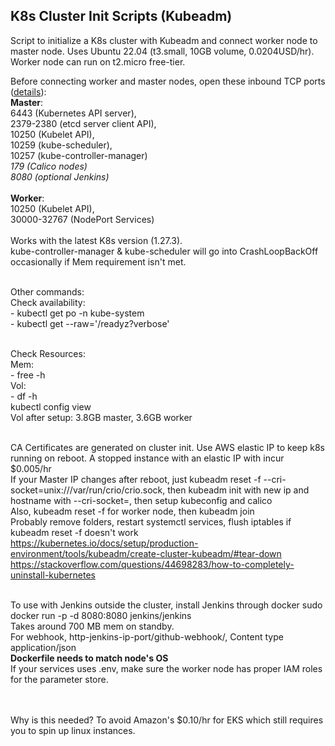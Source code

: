 ## K8s Cluster Init Scripts (Kubeadm)

<!-- Script to initialize a K8s cluster with Kubeadm and connect worker node to master node. Uses Ubuntu 22.04 (t3.micro, 8GB volume, 0.0104USD/hr). Worker node can run on t2.micro free-tier. -->
Script to initialize a K8s cluster with Kubeadm and connect worker node to master node. Uses Ubuntu 22.04 (t3.small, 10GB volume, 0.0204USD/hr). Worker node can run on t2.micro free-tier.
<br />

Before connecting worker and master nodes, open these inbound TCP ports ([details](https://kubernetes.io/docs/reference/networking/ports-and-protocols/)):
<br />**Master**: 
<br />6443 (Kubernetes API server), 
<br />2379-2380 (etcd server client API), 
<br />10250 (Kubelet API), 
<br />10259 (kube-scheduler), 
<br />10257 (kube-controller-manager)
<br />*179 (Calico nodes)*
<br />*8080 (optional Jenkins)*
<br />
<br />**Worker**: 
<br />10250 (Kubelet API),
<br />30000-32767	(NodePort Services)
<br />
<br /> Works with the latest K8s version (1.27.3). 
<br />kube-controller-manager & kube-scheduler will go into CrashLoopBackOff occasionally if Mem requirement isn't met.

<br />Other commands:
<br />Check availability:
<br />- kubectl get po -n kube-system
<br />- kubectl get --raw='/readyz?verbose'

<br />Check Resources:
<br />Mem:
<br />- free -h
<br />Vol:
<br />- df -h
<br />kubectl config view
<br />Vol after setup: 3.8GB master, 3.6GB worker

<br />CA Certificates are generated on cluster init. Use AWS elastic IP to keep k8s running on reboot. A stopped instance with an elastic IP with incur $0.005/hr
<br />If your Master IP changes after reboot, just kubeadm reset -f --cri-socket=unix:///var/run/crio/crio.sock, then kubeadm init with new ip and hostname with --cri-socket=, then setup kubeconfig and calico
<br />Also, kubeadm reset -f for worker node, then kubeadm join
<br />Probably remove folders, restart systemctl services, flush iptables if kubeadm reset -f doesn't work
<br />https://kubernetes.io/docs/setup/production-environment/tools/kubeadm/create-cluster-kubeadm/#tear-down
<br />https://stackoverflow.com/questions/44698283/how-to-completely-uninstall-kubernetes

<br/>To use with Jenkins outside the cluster, install Jenkins through docker 
sudo docker run -p -d 8080:8080 jenkins/jenkins
<br/>Takes around 700 MB mem on standby.
<br/>For webhook, http-jenkins-ip-port/github-webhook/, Content type application/json
<br/>**Dockerfile needs to match node's OS**
<br/>If your services uses .env, make sure the worker node has proper IAM roles for the parameter store.

<br/>
<br/>Why is this needed? To avoid Amazon's $0.10/hr for EKS which still requires you to spin up linux instances.
